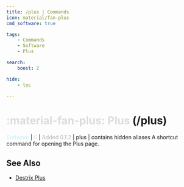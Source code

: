 ```yaml
---
title: /plus | Commands
icon: material/fan-plus
cmd_software: true

tags:
    - Commands
    - Software
    - Plus

search:
    boost: 2

hide:
    - toc

---
```

# <p style="color: rgb(220,220,220); display: inline;">:material-fan-plus: Plus</p> (/plus)
<div style="display:inline;">
<p style="color: #C6EDFB; display: inline;">Software</p> | <p style="color: rgb(220,220,220); display: inline;">0</p> | <p style="color: rgb(180,180,180); display: inline;"> Added 0.1.2</p> | plus | contains hidden aliases
</div>
A shortcut command for opening the Plus page.

## See Also
* [Destrix Plus](?plus)
<!-- * [:fontawesome-solid-ranking-star: /check-rank](/Commands/specifics/checkrank/) -->
<!-- * [:octicons-log-16: All Commands](/Commands/) -->